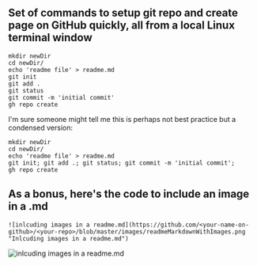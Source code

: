 ## Set of commands to setup git repo and create page on GitHub quickly, all from a local Linux terminal window

```
mkdir newDir
cd newDir/
echo 'readme file' > readme.md
git init
git add .
git status
git commit -m 'initial commit'
gh repo create
```

I'm sure someone might tell me this is perhaps not best practice but a condensed version:
```
mkdir newDir
cd newDir/
echo 'readme file' > readme.md 
git init; git add .; git status; git commit -m 'initial commit';
gh repo create
```

## As a bonus, here's the code to include an image in a .md
```
![inlcuding images in a readme.md](https://github.com/<your-name-on-github>/<your-repo>/blob/master/images/readmeMarkdownWithImages.png "Inlcuding images in a readme.md")
```

![inlcuding images in a readme.md](https://github.com/adasMatt/newDir/blob/master/images/terminalScreenshot.jpg "Inlcuding images in a readme.md")
